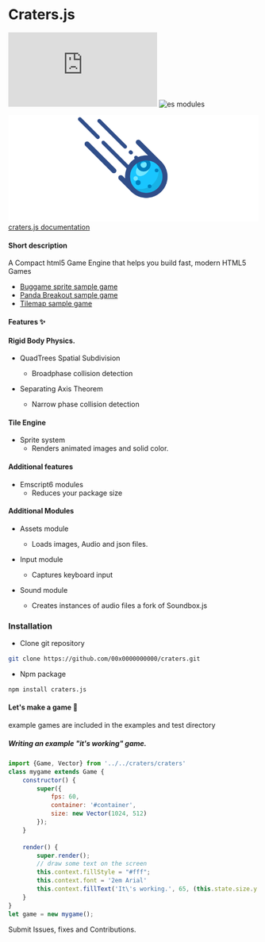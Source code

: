 # Craters.js
![npm bundle size](https://img.shields.io/bundlephobia/minzip/craters.js)
![es modules](https://img.shields.io/badge/es-modules-green)

![craters.js logo](craters.gif)
[craters.js documentation](https://swashvirus.github.io/craters.js/docs/index.html)

#### Short description
A Compact html5 Game Engine that helps you build fast, modern HTML5 Games
* [Buggame sprite sample game](https://00x0000000000.github.io/craters.js/examples/sprites-demo/index.html)
* [Panda Breakout sample game](https://00x0000000000.github.io/craters.js/examples/breakout-game/index.html)
* [Tilemap sample game](https://00x0000000000.github.io/craters.js/tests/tilemap.test/index.html)

#### Features ✨
#### Rigid Body Physics.

- QuadTrees Spatial Subdivision
	* Broadphase collision detection

- Separating Axis Theorem
	* Narrow phase collision detection

#### Tile Engine

- Sprite system
	* Renders animated images and solid color.

#### Additional features
- Emscript6 modules
	* Reduces your package size

#### Additional Modules
- Assets module
	* Loads images, Audio and json files.

- Input module
	* Captures keyboard input

- Sound module
	* Creates instances of audio files a fork of Soundbox.js

### Installation

- Clone git repository
```bash 
git clone https://github.com/00x0000000000/craters.git
```
- Npm package
```bash
npm install craters.js
```

#### Let's make a game 🚀
example games are included in the examples and test directory

##### Writing an example "it's working" game.
```javascript
import {Game, Vector} from '../../craters/craters'
class mygame extends Game {
    constructor() {
        super({
	        fps: 60,
	        container: '#container',
	        size: new Vector(1024, 512)
        });
    }

    render() {
        super.render();
		// draw some text on the screen
        this.context.fillStyle = "#fff";
        this.context.font = '2em Arial'
        this.context.fillText('It\'s working.️', 65, (this.state.size.y / 2), (this.state.size.x))
    }
}
let game = new mygame();
```
Submit Issues, fixes and Contributions.
